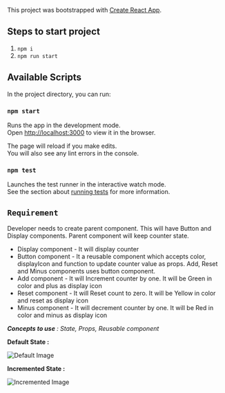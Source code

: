 This project was bootstrapped with [Create React App](https://github.com/facebook/create-react-app).

## Steps to start project
1. `npm i`
2. `npm run start`


## Available Scripts

In the project directory, you can run:

### `npm start`

Runs the app in the development mode.<br />
Open [http://localhost:3000](http://localhost:3000) to view it in the browser.

The page will reload if you make edits.<br />
You will also see any lint errors in the console.

### `npm test`

Launches the test runner in the interactive watch mode.<br />
See the section about [running tests](https://facebook.github.io/create-react-app/docs/running-tests) for more information.


## `Requirement`

Developer needs to create parent component. This will have Button and Display components. Parent component will keep counter state.

- Display component - It will display counter
- Button component - It a reusable component which accepts color, displayIcon and function to update counter value as props. Add, Reset and Minus components uses button component.
- Add component - It will Increment counter by one. It will be Green in color and plus as display icon
- Reset component - It will Reset count to zero. It will be Yellow in color and reset as display icon
- Minus component - It will decrement counter by one. It will be Red in color and minus as display icon

_**Concepts to use** : State, Props, Reusable component_

**Default State :**

![Default Image](https://raw.githubusercontent.com/paragsh/React-examples/master/react-counter-example/public/defaultState.png)

**Incremented State :**

![Incremented Image](https://raw.githubusercontent.com/paragsh/React-examples/master/react-counter-example/public/IncrementState.png)



 


